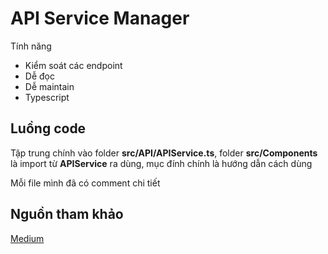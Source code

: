 # API Service Manager

Tính năng

- Kiểm soát các endpoint
- Dễ đọc
- Dễ maintain
- Typescript

## Luồng code

Tập trung chính vào folder **src/API/APIService.ts**, folder **src/Components** là import từ **APIService** ra dùng, mục đính chính là hướng dẫn cách dùng

Mỗi file mình đã có comment chi tiết

## Nguồn tham khảo

[Medium](https://rossbulat.medium.com/advanced-typescript-by-example-api-service-manager-7ea591f5eba8)
